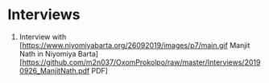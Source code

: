 # Interviews

1. Interview with [https://www.niyomiyabarta.org/26092019/images/p7/main.gif Manjit Nath in Niyomiya Barta] [https://github.com/m2n037/OxomProkolpo/raw/master/Interviews/20190926_ManjitNath.pdf PDF]
